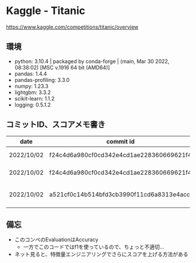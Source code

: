 # Kaggle - Titanic

https://www.kaggle.com/competitions/titanic/overview

## 環境

* python: 3.10.4 | packaged by conda-forge | (main, Mar 30 2022, 08:38:02) [MSC v.1916 64 bit (AMD64)]
* pandas: 1.4.4
* pandas-profiling: 3.3.0
* numpy: 1.23.3
* lightgbm: 3.3.2
* scikit-learn: 1.1.2
* logging: 0.5.1.2

## コミットID、スコアメモ書き

| date | commit id | model file name | score | note |
| ---- | ------ | ----------------| ----- | ---- |
| 2022/10/02 | f24c4d6a980cf0cd342e4cd1ae228360669621f4 | model_lgb_holdout.pkl | 0.75358 | LightGBM + Hold-out |
| 2022/10/02 | f24c4d6a980cf0cd342e4cd1ae228360669621f4 | model_lgb_crossvalidation.pkl | 0.62200 | LightGBM + CV10分割 |
| 2022/10/02 | a521cf0c14b514bfd3cb3990f11cd6a8313e4acc | model_lgb_grid_search_cv.pkl | 0.76315 | LightGBM + GridSearchCV + KFold3分割 |

## 備忘

* このコンペのEvaluationはAccuracy
    * 一方でこのコードではf1を使っているので、ちょっと不適切...
* ネット見ると、特徴量エンジニアリングでさらにスコアを上げる方法がある
